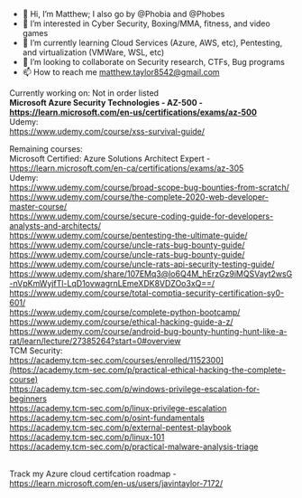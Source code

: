 - 👋 Hi, I’m Matthew; I also go by @Phobia and @Phobes
- 👀 I’m interested in Cyber Security, Boxing/MMA, fitness, and video games
- 🌱 I’m currently learning Cloud Services (Azure, AWS, etc), Pentesting, and virtualization (VMWare, WSL, etc)
- 💞️ I’m looking to collaborate on Security research, CTFs, Bug programs
- 📫 How to reach me matthew.taylor8542@gmail.com

Currently working on: Not in order listed 
\
**Microsoft Azure Security Technologies - AZ-500 - https://learn.microsoft.com/en-us/certifications/exams/az-500**
\
Udemy:
\
https://www.udemy.com/course/xss-survival-guide/

Remaining courses:
\
Microsoft Certified: Azure Solutions Architect Expert - https://learn.microsoft.com/en-ca/certifications/exams/az-305
\
Udemy:
\
https://www.udemy.com/course/broad-scope-bug-bounties-from-scratch/
\
https://www.udemy.com/course/the-complete-2020-web-developer-master-course/
\
https://www.udemy.com/course/secure-coding-guide-for-developers-analysts-and-architects/
\
https://www.udemy.com/course/pentesting-the-ultimate-guide/
\
https://www.udemy.com/course/uncle-rats-bug-bounty-guide/
\
https://www.udemy.com/course/uncle-rats-bug-bounty-guide/
\
https://www.udemy.com/course/uncle-rats-api-security-testing-guide/
\
https://www.udemy.com/share/107EMq3@lo6Q4M_hErzGz9iMQSVayt2wsG-nVpKmWyjfTl-LqD1ovwagrnLEmeXDK8VDZOo3xQ==/
\
https://www.udemy.com/course/total-comptia-security-certification-sy0-601/
\
https://www.udemy.com/course/complete-python-bootcamp/
\
https://www.udemy.com/course/ethical-hacking-guide-a-z/
\
https://www.udemy.com/course/android-bug-bounty-hunting-hunt-like-a-rat/learn/lecture/27385264?start=0#overview
\
TCM Security:
\
https://academy.tcm-sec.com/courses/enrolled/1152300](https://academy.tcm-sec.com/p/practical-ethical-hacking-the-complete-course)
\
https://academy.tcm-sec.com/p/windows-privilege-escalation-for-beginners
\
https://academy.tcm-sec.com/p/linux-privilege-escalation
\
https://academy.tcm-sec.com/p/osint-fundamentals
\
https://academy.tcm-sec.com/p/external-pentest-playbook
\
https://academy.tcm-sec.com/p/linux-101
\
https://academy.tcm-sec.com/p/practical-malware-analysis-triage



\
Track my Azure cloud certifcation roadmap - https://learn.microsoft.com/en-us/users/javintaylor-7172/


<!---
Phobia8542/Phobia8542 is a ✨ special ✨ repository because its `README.md` (this file) appears on your GitHub profile.
You can click the Preview link to take a look at your changes.
--->
